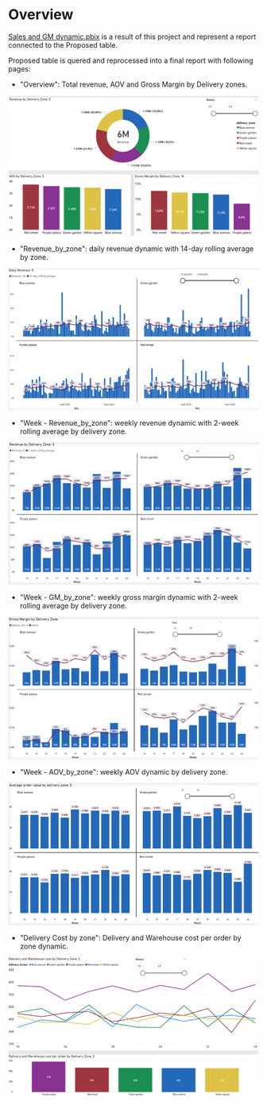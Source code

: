 # Overview

[Sales and GM dynamic.pbix](https://github.com/AntonMiniazev/Online_retail_Pipeline/blob/main/DAGs/dag_zone_economy.py) is a result of this project and represent a report connected to the Proposed table.

Proposed table is quered and reprocessed into a final report with following pages:
- "Overview": Total revenue, AOV and Gross Margin by Delivery zones.

![image](https://github.com/AntonMiniazev/Online_retail_Pipeline/blob/main/Others/Overview_example.png)

- "Revenue_by_zone": daily revenue dynamic with 14-day rolling average by zone.

![image](https://github.com/AntonMiniazev/Online_retail_Pipeline/blob/main/Others/Revenue_by_zone_example.png)
  
- "Week -  Revenue_by_zone": weekly revenue dynamic with 2-week rolling average by delivery zone.

![image](https://github.com/AntonMiniazev/Online_retail_Pipeline/blob/main/Others/Week%20-%20%20Revenue_by_zone.png)

- "Week -  GM_by_zone": weekly gross margin dynamic with 2-week rolling average by delivery zone.

![image](https://github.com/AntonMiniazev/Online_retail_Pipeline/blob/main/Others/Week%20-%20%20GM_by_zone.png)

- "Week -  AOV_by_zone": weekly AOV dynamic by delivery zone.

![image](https://github.com/AntonMiniazev/Online_retail_Pipeline/blob/main/Others/Week%20-%20%20AOV_by_zone.png)
  
- "Delivery Cost by zone": Delivery and Warehouse cost per order by zone dynamic.

![image](https://github.com/AntonMiniazev/Online_retail_Pipeline/blob/main/Others/Delivery%20Cost%20by%20zone.png)
